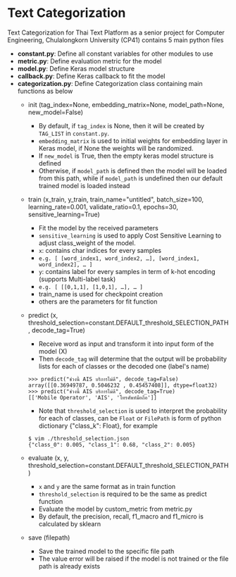 # Text Categorization
Text Categorization for Thai Text Platform as a senior project for Computer Engineering, Chulalongkorn University (CP41) contains 5 main python files
- **constant.py**: Define all constant variables for other modules to use
- **metric.py**: Define evaluation metric for the model
- **model.py**: Define Keras model structure
- **callback.py**: Define Keras callback to fit the model
- **categorization.py**: Define Categorization class containing main functions as below
    *   init (tag_index=None, embedding_matrix=None, model_path=None, new_model=False)
        - By default, if `tag_index` is None, then it will be created by `TAG_LIST` in `constant.py`.
        - `embedding_matrix` is used to initial weights for embedding layer in Keras model, if None the weights will be randomized.
        - If `new_model` is True, then the empty keras model structure is defined
        - Otherwise, if `model_path` is defined then the model will be loaded from this path, while if `model_path` is undefined then our default trained model is loaded instead
    *	train (x_train, y_train, train_name="untitled", batch_size=100, learning_rate=0.001, validate_ratio=0.1,
            epochs=30, sensitive_learning=True)
        - Fit the model by the received parameters
        - `sensitive_learning` is used to apply Cost Sensitive Learning to adjust class_weight of the model.
        - `x`: contains char indices for every samples
        - `e.g. [ [word_index1, word_index2, …], [word_index1, word_index2], … ]`
        - `y`: contains label for every samples in term of k-hot encoding (supports Multi-label task)
        - `e.g. [ [[0,1,1], [1,0,1], …], … ]`
        - train_name is used for checkpoint creation
        - others are the parameters for fit function

    *	predict (x, threshold_selection=constant.DEFAULT_threshold_SELECTION_PATH, decode_tag=True)
        - Receive word as input and transform it into input form of the model (X)
        - Then `decode_tag` will determine that the output will be probability lists for each of classes or the decoded one (label's name)
        ```
        >>> predict("ช่วงนี้ AIS บริการไม่ดี", decode_tag=False)
        array([[0.36949787, 0.5046232 , 0.45457408]], dtype=float32)
        >>> predict("ช่วงนี้ AIS บริการไม่ดี", decode_tag=True)
        [['Mobile Operator', 'AIS', 'โทรศัพท์มือถือ']]
        ```
        - Note that `threshold_selection` is used to interpret the probability for each of classes, can be `Float` or `FilePath` is form of python dictionary {"class_k": Float}, for example
        ```
        $ vim ./threshold_selection.json
        {"class_0": 0.005, "class_1": 0.68, "class_2": 0.005}
        ```
    *	evaluate (x, y, threshold_selection=constant.DEFAULT_threshold_SELECTION_PATH)
        - `x` and `y` are the same format as in train function
        - `threshold_selection` is required to be the same as predict function
        - Evaluate the model by custom_metric from metric.py
        - By default, the precision, recall, f1_macro and f1_micro is calculated by sklearn
    *	save (filepath)
        - Save the trained model to the specific file path
        - The value error will be raised if the model is not trained or the file path is already exists
